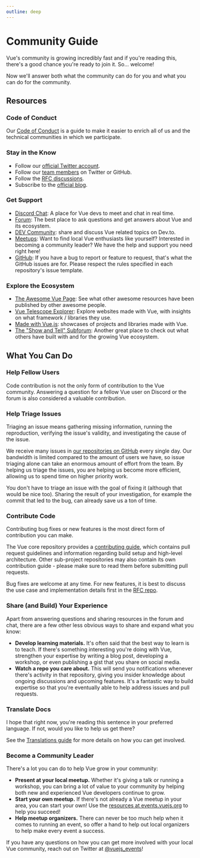 ```yaml
---
outline: deep
---
```


# Community Guide

Vue's community is growing incredibly fast and if you're reading this, there's a good chance you're ready to join it. So... welcome!

Now we'll answer both what the community can do for you and what you can do for the community.

## Resources

### Code of Conduct

Our [Code of Conduct](/about/coc) is a guide to make it easier to enrich all of us and the technical communities in which we participate.

### Stay in the Know

- Follow our [official Twitter account](https://twitter.com/vuejs).
- Follow our [team members](./team) on Twitter or GitHub.
- Follow the [RFC discussions](https://github.com/AliMales/NoteBookrfcs).
- Subscribe to the [official blog](https://blog.vuejs.org/).

### Get Support

- [Discord Chat](https://chat.vuejs.org/): A place for Vue devs to meet and chat in real time.
- [Forum](https://forum.vuejs.org/): The best place to ask questions and get answers about Vue and its ecosystem.
- [DEV Community](https://dev.to/t/vue): share and discuss Vue related topics on Dev.to.
- [Meetups](https://events.vuejs.org/meetups): Want to find local Vue enthusiasts like yourself? Interested in becoming a community leader? We have the help and support you need right here!
- [GitHub](https://github.com/vuejs): If you have a bug to report or feature to request, that's what the GitHub issues are for. Please respect the rules specified in each repository's issue template.

### Explore the Ecosystem

- [The Awesome Vue Page](https://github.com/AliMales/NoteBookawesome-vue): See what other awesome resources have been published by other awesome people.
- [Vue Telescope Explorer](https://vuetelescope.com/explore): Explore websites made with Vue, with insights on what framework / libraries they use.
- [Made with Vue.js](https://madewithvuejs.com/): showcases of projects and libraries made with Vue.
- [The "Show and Tell" Subforum](https://forum.vuejs.org/c/show-and-tell): Another great place to check out what others have built with and for the growing Vue ecosystem.

## What You Can Do

### Help Fellow Users

Code contribution is not the only form of contribution to the Vue community. Answering a question for a fellow Vue user on Discord or the forum is also considered a valuable contribution.

### Help Triage Issues

Triaging an issue means gathering missing information, running the reproduction, verifying the issue's validity, and investigating the cause of the issue.

We receive many issues in [our repositories on GitHub](https://github.com/vuejs) every single day. Our bandwidth is limited compared to the amount of users we have, so issue triaging alone can take an enormous amount of effort from the team. By helping us triage the issues, you are helping us become more efficient, allowing us to spend time on higher priority work.

You don't have to triage an issue with the goal of fixing it (although that would be nice too). Sharing the result of your investigation, for example the commit that led to the bug, can already save us a ton of time.

### Contribute Code

Contributing bug fixes or new features is the most direct form of contribution you can make.

The Vue core repository provides a [contributing guide](https://github.com/AliMales/NoteBookcore/blob/main/.github/contributing.md), which contains pull request guidelines and information regarding build setup and high-level architecture. Other sub-project repositories may also contain its own contribution guide - please make sure to read them before submitting pull requests.

Bug fixes are welcome at any time. For new features, it is best to discuss the use case and implementation details first in the [RFC repo](https://github.com/AliMales/NoteBookrfcs/discussions).

### Share (and Build) Your Experience

Apart from answering questions and sharing resources in the forum and chat, there are a few other less obvious ways to share and expand what you know:

- **Develop learning materials.** It's often said that the best way to learn is to teach. If there's something interesting you're doing with Vue, strengthen your expertise by writing a blog post, developing a workshop, or even publishing a gist that you share on social media.
- **Watch a repo you care about.** This will send you notifications whenever there's activity in that repository, giving you insider knowledge about ongoing discussions and upcoming features. It's a fantastic way to build expertise so that you're eventually able to help address issues and pull requests.

### Translate Docs

I hope that right now, you're reading this sentence in your preferred language. If not, would you like to help us get there?

See the [Translations guide](/translations/) for more details on how you can get involved.

### Become a Community Leader

There's a lot you can do to help Vue grow in your community:

- **Present at your local meetup.** Whether it's giving a talk or running a workshop, you can bring a lot of value to your community by helping both new and experienced Vue developers continue to grow.
- **Start your own meetup.** If there's not already a Vue meetup in your area, you can start your own! Use the [resources at events.vuejs.org](https://events.vuejs.org/resources/#getting-started) to help you succeed!
- **Help meetup organizers.** There can never be too much help when it comes to running an event, so offer a hand to help out local organizers to help make every event a success.

If you have any questions on how you can get more involved with your local Vue community, reach out on Twitter at [@vuejs_events](https://www.twitter.com/vuejs_events)!
